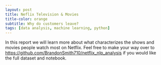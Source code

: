 ```yaml
---
layout: post
title: Neflix Television & Movies
title-color: orange
subtitle: Why do customers leave?
tags: [data analysis, machine learning, python]
---
```



In this report we will learn more about what characterizes the shows and movies people watch most on Netflix.
Feel free to make your way over to https://github.com/BrandonSmith710/netflix_nlp_analysis if you would like the full dataset and notebook.
